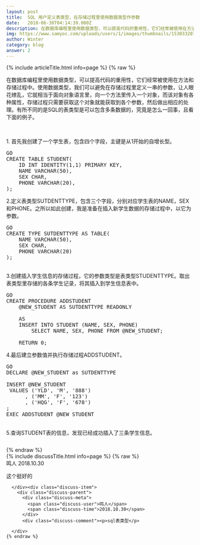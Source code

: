 ```yaml
---
layout: post
title:  SQL 用户定义表类型，在存储过程里使用数据类型作参数
date:   2018-06-30T04:14:39.000Z
description: 在数据库编程里使用数据类型，可以提高代码的重用性，它们经常被使用在方法和存储过程中。使用数据类型，我们可以避免在存储过程里定义一串的参数，让人眼花缭乱，它就相当...
img: https://www.samyoc.com/uploads/users/1/images/thumbnails/1530332077215.jpg
author: Winter
category: blog
answer: 2
---
```

<div class="article-root">
  <div class="article">
    {% include articleTitle.html info=page %}
    {% raw %}
    <div class="article-content"><p>在数据库编程里使用数据类型，可以提高代码的重用性，它们经常被使用在方法和存储过程中。使用数据类型，我们可以避免在存储过程里定义一串的参数，让人眼花缭乱，它就相当于面向对象语言里，向一个方法里传入一个对象，而该对象有各种属性，存储过程只需要获取这个对象就能获取到各个参数，然后做出相应的处理。有所不同的是SQL的表类型是可以包含多条数据的，究竟是怎么一回事，且看下面的例子。</p>

<p>&nbsp;</p>

<p>1. 首先我创建了一个学生表，包含四个字段，主键是从1开始的自增长型。</p>

<pre>
GO
CREATE TABLE STUDENT(
	ID INT IDENTITY(1,1) PRIMARY KEY,
	NAME VARCHAR(50),
	SEX CHAR,
	PHONE VARCHAR(20),
);</pre>

<p>2.定义表类型SUTDENTTYPE，包含三个字段，分别对应学生表的NAME，SEX和PHONE。之所以如此创建，我是准备在插入新学生数据的存储过程中，以它为参数。</p>

<pre>
GO
CREATE TYPE SUTDENTTYPE AS TABLE(
	NAME VARCHAR(50),
	SEX CHAR,
	PHONE VARCHAR(20)
);</pre>

<p><br />
3.创建插入学生信息的存储过程，它的参数类型是表类型STUDENTTYPE。取出表类型里存储的各条学生记录，将其插入到学生信息表中。</p>

<pre>
GO
CREATE PROCEDURE ADDSTUDENT
	@NEW_STUDENT AS SUTDENTTYPE READONLY

	AS
	INSERT INTO STUDENT (NAME, SEX, PHONE)
		SELECT NAME, SEX, PHONE FROM @NEW_STUDENT;

	RETURN 0;
</pre>

<p>4.最后建立参数值并执行存储过程ADDSTUDENT。</p>

<pre>
GO
DECLARE @NEW_STUDENT as SUTDENTTYPE

INSERT @NEW_STUDENT
 VALUES (&#39;YLD&#39;, &#39;M&#39;, &#39;888&#39;)
      , (&#39;MM&#39;, &#39;F&#39;, &#39;123&#39;)
      , (&#39;HQG&#39;, &#39;F&#39;, &#39;678&#39;)
; 
EXEC ADDSTUDENT @NEW_STUDENT</pre>

<p><br />
5.查询STUDENT表的信息，发现已经成功插入了三条学生信息。</p>

<p><img alt="" src="http://img.blog.csdn.net/20150814152618085?watermark/2/text/aHR0cDovL2Jsb2cuY3Nkbi5uZXQv/font/5a6L5L2T/fontsize/400/fill/I0JBQkFCMA==/dissolve/70/gravity/Center" style="box-sizing:border-box; margin:0px; max-width:100%" /></p>
</div>
    {% endraw %}
  </div>

  <div class="discuss-wrapper">
    {% include discussTitle.html info=page %}
    {% raw %}
    <div class="discuss-item">
        <div class="discuss-parent">
          <div class="discuss-meta">
            <span class="discuss-user">鸣人</span>
            <span class="discuss-time">2018.10.30</span>
          </div>
          <div class="discuss-comment"><p>这个挺好的</p>
</div>
        </div>
        
      </div><div class="discuss-item">
        <div class="discuss-parent">
          <div class="discuss-meta">
            <span class="discuss-user">鸣人</span>
            <span class="discuss-time">2018.10.30</span>
          </div>
          <div class="discuss-comment"><p>sql表类型</p>
</div>
        </div>
        
      </div>
    {% endraw %}
  </div>
<div>
